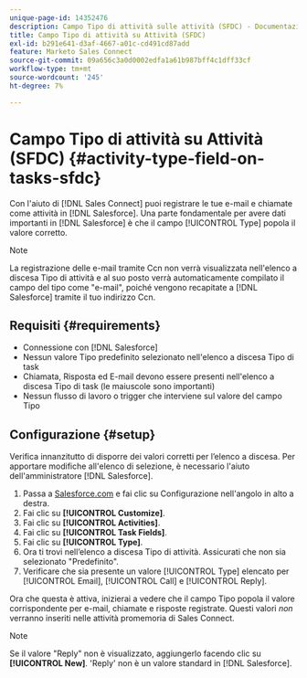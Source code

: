 ```yaml
---
unique-page-id: 14352476
description: Campo Tipo di attività sulle attività (SFDC) - Documentazione di Marketo - Documentazione del prodotto
title: Campo Tipo di attività su Attività (SFDC)
exl-id: b291e641-d3af-4667-a01c-cd491cd87add
feature: Marketo Sales Connect
source-git-commit: 09a656c3a0d0002edfa1a61b987bff4c1dff33cf
workflow-type: tm+mt
source-wordcount: '245'
ht-degree: 7%

---
```


# Campo Tipo di attività su Attività (SFDC) {#activity-type-field-on-tasks-sfdc}

Con l&#39;aiuto di [!DNL Sales Connect] puoi registrare le tue e-mail e chiamate come attività in [!DNL Salesforce]. Una parte fondamentale per avere dati importanti in [!DNL Salesforce] è che il campo [!UICONTROL Type] popola il valore corretto.

>[!NOTE]
>
>La registrazione delle e-mail tramite Ccn non verrà visualizzata nell&#39;elenco a discesa Tipo di attività e al suo posto verrà automaticamente compilato il campo del tipo come &quot;e-mail&quot;, poiché vengono recapitate a [!DNL Salesforce] tramite il tuo indirizzo Ccn.

## Requisiti {#requirements}

* Connessione con [!DNL Salesforce]
* Nessun valore Tipo predefinito selezionato nell&#39;elenco a discesa Tipo di task
* Chiamata, Risposta ed E-mail devono essere presenti nell&#39;elenco a discesa Tipo di task (le maiuscole sono importanti)
* Nessun flusso di lavoro o trigger che interviene sul valore del campo Tipo

## Configurazione {#setup}

Verifica innanzitutto di disporre dei valori corretti per l’elenco a discesa. Per apportare modifiche all&#39;elenco di selezione, è necessario l&#39;aiuto dell&#39;amministratore [!DNL Salesforce].

1. Passa a [Salesforce.com](https://salesforce.com) e fai clic su Configurazione nell&#39;angolo in alto a destra.
1. Fai clic su **[!UICONTROL Customize]**.
1. Fai clic su **[!UICONTROL Activities]**.
1. Fai clic su **[!UICONTROL Task Fields]**.
1. Fai clic su **[!UICONTROL Type]**.
1. Ora ti trovi nell’elenco a discesa Tipo di attività. Assicurati che non sia selezionato &quot;Predefinito&quot;.
1. Verificare che sia presente un valore [!UICONTROL Type] elencato per [!UICONTROL Email], [!UICONTROL Call] e [!UICONTROL Reply].

Ora che questa è attiva, inizierai a vedere che il campo Tipo popola il valore corrispondente per e-mail, chiamate e risposte registrate. Questi valori _non_ verranno inseriti nelle attività promemoria di Sales Connect.

>[!NOTE]
>
>Se il valore &quot;Reply&quot; non è visualizzato, aggiungerlo facendo clic su **[!UICONTROL New]**. &#39;Reply&#39; non è un valore standard in [!DNL Salesforce].
